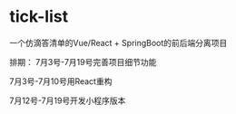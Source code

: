 # tick-list
一个仿滴答清单的Vue/React + SpringBoot的前后端分离项目

排期：
7月3号-7月19号完善项目细节功能


7月3号-7月10号用React重构


7月12号-7月19号开发小程序版本

